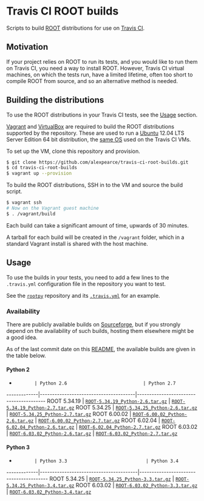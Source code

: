 # Travis CI ROOT builds

Scripts to build [ROOT](http://root.cern.ch/) distributions for use on
[Travis CI](https://travis-ci.org/).

## Motivation

If your project relies on ROOT to run its tests, and you would like to run them
on Travis CI, you need a way to install ROOT. However, Travis CI virtual
machines, on which the tests run, have a limited lifetime, often too short to
compile ROOT from source, and so an alternative method is needed.

## Building the distributions

To use the ROOT distributions in your Travis CI tests, see the [Usage](#usage)
section.

[Vagrant](http://www.vagrantup.com/) and
[VirtualBox](https://www.virtualbox.org/) are required to build the ROOT
distributions supported by the repository. These are used to run a
[Ubuntu](http://www.ubuntu.com/) 12.04 LTS Server Edition 64 bit distribution,
the [same OS](http://docs.travis-ci.com/user/ci-environment/#CI-environment-OS)
used on the Travis CI VMs.

To set up the VM, clone this repository and provision.

```bash
$ git clone https://github.com/alexpearce/travis-ci-root-builds.git
$ cd travis-ci-root-builds
$ vagrant up --provision
```

To build the ROOT distributions, SSH in to the VM and source the build script.

```bash
$ vagrant ssh
# Now on the Vagrant guest machine
$ . /vagrant/build
```

Each build can take a significant amount of time, upwards of 30 minutes.

A tarball for each build will be created in the `/vagrant` folder, which in a
standard Vagrant install is shared with the host machine.

## Usage

To use the builds in your tests, you need to add a few lines to the
`.travis.yml` configuration file in the repository you want to test.

See the
[`rootpy`](https://github.com/rootpy/rootpy)
repository and its
[`.travis.yml`](https://github.com/rootpy/rootpy/blob/master/.travis.yml)
for an example.

### Availability

There are publicly available builds on
[Sourceforge](https://sourceforge.net/projects/travis-ci-root-builds/files/),
but if you strongly depend on the availability of such builds, hosting them
elsewhere might be a good idea.

As of the last commit date on this [README](README.md), the available builds
are given in the table below.

#### Python 2

-            | Python 2.6                            | Python 2.7
-------------|---------------------------------------|----------------------------------------
ROOT 5.34.19 | [`ROOT-5.34.19_Python-2.6.tar.gz`][1] | [`ROOT-5.34.19_Python-2.7.tar.gz`][2]
ROOT 5.34.25 | [`ROOT-5.34.25_Python-2.6.tar.gz`][5] | [`ROOT-5.34.25_Python-2.7.tar.gz`][6]
ROOT 6.00.02 | [`ROOT-6.00.02_Python-2.6.tar.gz`][3] | [`ROOT-6.00.02_Python-2.7.tar.gz`][4]
ROOT 6.02.04 | [`ROOT-6.02.04_Python-2.6.tar.gz`][7] | [`ROOT-6.02.04_Python-2.7.tar.gz`][8]
ROOT 6.03.02 | [`ROOT-6.03.02_Python-2.6.tar.gz`][9] | [`ROOT-6.03.02_Python-2.7.tar.gz`][10]

[1]: http://downloads.sourceforge.net/project/travis-ci-root-builds/ROOT-5.34.19_Python-2.6.tar.gz
[2]: http://downloads.sourceforge.net/project/travis-ci-root-builds/ROOT-5.34.19_Python-2.7.tar.gz
[3]: http://downloads.sourceforge.net/project/travis-ci-root-builds/ROOT-6.00.02_Python-2.6.tar.gz
[4]: http://downloads.sourceforge.net/project/travis-ci-root-builds/ROOT-6.00.02_Python-2.7.tar.gz
[5]: http://downloads.sourceforge.net/project/travis-ci-root-builds/ROOT-5.34.25_Python-2.6.tar.gz
[6]: http://downloads.sourceforge.net/project/travis-ci-root-builds/ROOT-5.34.25_Python-2.7.tar.gz
[7]: http://downloads.sourceforge.net/project/travis-ci-root-builds/ROOT-6.02.04_Python-2.6.tar.gz
[8]: http://downloads.sourceforge.net/project/travis-ci-root-builds/ROOT-6.02.04_Python-2.7.tar.gz
[9]: http://downloads.sourceforge.net/project/travis-ci-root-builds/ROOT-6.03.02_Python-2.6.tar.gz
[10]: http://downloads.sourceforge.net/project/travis-ci-root-builds/ROOT-6.03.02_Python-2.7.tar.gz

#### Python 3

-            | Python 3.3                             | Python 3.4
-------------|----------------------------------------|----------------------------------------
ROOT 5.34.25 | [`ROOT-5.34.25_Python-3.3.tar.gz`][11] | [`ROOT-5.34.25_Python-3.4.tar.gz`][12]
ROOT 6.03.02 | [`ROOT-6.03.02_Python-3.3.tar.gz`][13] | [`ROOT-6.03.02_Python-3.4.tar.gz`][14]

[11]: http://downloads.sourceforge.net/project/travis-ci-root-builds/ROOT-5.34.25_Python-3.3.tar.gz
[12]: http://downloads.sourceforge.net/project/travis-ci-root-builds/ROOT-5.34.25_Python-3.4.tar.gz
[13]: http://downloads.sourceforge.net/project/travis-ci-root-builds/ROOT-6.03.02_Python-3.3.tar.gz
[14]: http://downloads.sourceforge.net/project/travis-ci-root-builds/ROOT-6.03.02_Python-3.4.tar.gz
